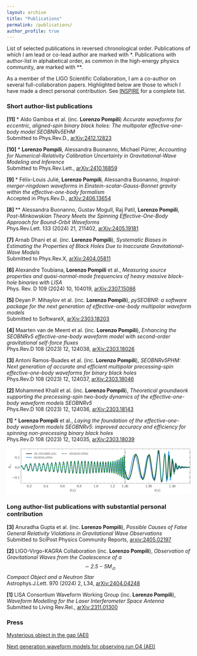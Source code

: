 ```yaml
---
layout: archive
title: "Publications"
permalink: /publications/
author_profile: true
---
```


List of selected publications in reversed chronological order. Publications of which I am lead or co-lead author are marked with *. Publications with author-list in alphabetical order, as common in the high-energy physics community, are marked with **.

As a member of the LIGO Scientific Collaboration, I am a co-author on several full-collaboration papers. Highlighted below are those to which I have made a direct personal contribution. See [INSPIRE](https://inspirehep.net/authors/2776658) for a complete list.

### Short author-list publications

**[11]** * Aldo Gamboa et al. (inc. **Lorenzo Pompili**) *Accurate waveforms for eccentric, aligned-spin binary black holes: The multipolar effective-one-body model SEOBNRv5EHM*  
Submitted to Phys.Rev.D., [arXiv:2412.12823](https://arxiv.org/abs/2412.12823)

**[10]** * **Lorenzo Pompili**, Alessandra Buonanno, Michael Pürrer, *Accounting for Numerical-Relativity Calibration Uncertainty in Gravitational-Wave Modeling and Inference*  
Submitted to Phys.Rev.Lett., [arXiv:2410.16859](https://arxiv.org/abs/2410.16859)

**[9]** * Félix-Louis Julié, **Lorenzo Pompili**, Alessandra Buonanno, *Inspiral-merger-ringdown waveforms in Einstein-scalar-Gauss-Bonnet gravity within the effective-one-body formalism*  
Accepted in Phys.Rev.D., [arXiv:2406.13654](https://arxiv.org/abs/2406.13654)

**[8]** ** Alessandra Buonanno, Gustav Mogull, Raj Patil, **Lorenzo Pompili**, *Post-Minkowskian Theory Meets the Spinning Effective-One-Body Approach for Bound-Orbit Waveforms*  
Phys.Rev.Lett. 133 (2024) 21, 211402, [arXiv:2405.19181](https://arxiv.org/abs/2405.19181)

**[7]** Arnab Dhani et al. (inc. **Lorenzo Pompili**), *Systematic Biases in Estimating the Properties of Black Holes Due to Inaccurate Gravitational-Wave Models*  
Submitted to Phys.Rev.X, [arXiv:2404.05811](https://arxiv.org/abs/2404.05811)

**[6]** Alexandre Toubiana, **Lorenzo Pompili** et al., *Measuring source properties and quasi-normal-mode frequencies of heavy massive black-hole binaries with LISA*  
Phys. Rev. D 109 (2024) 10, 104019, [arXiv:2307.15086](https://arxiv.org/abs/2307.15086)

**[5]** Deyan P. Mihaylov et al. (inc. **Lorenzo Pompili**), *pySEOBNR: a software package for the next generation of effective-one-body multipolar waveform models*  
Submitted to SoftwareX, [arXiv:2303.18203](https://arxiv.org/abs/2303.18203)

**[4]** Maarten van de Meent et al. (inc. **Lorenzo Pompili**), *Enhancing the SEOBNRv5 effective-one-body waveform model with second-order gravitational self-force fluxes*  
Phys.Rev.D 108 (2023) 12, 124038, [arXiv:2303.18026](https://arxiv.org/abs/2303.18026)

**[3]** Antoni Ramos-Buades et al. (inc. **Lorenzo Pompili**), *SEOBNRv5PHM: Next generation of accurate and efficient multipolar precessing-spin effective-one-body waveforms for binary black holes*  
Phys.Rev.D 108 (2023) 12, 124037, [arXiv:2303.18046](https://arxiv.org/abs/2303.18046)

**[2]** Mohammed Khalil et al. (inc. **Lorenzo Pompili**), *Theoretical groundwork supporting the precessing-spin two-body dynamics of the effective-one-body waveform models SEOBNRv5*  
Phys.Rev.D 108 (2023) 12, 124036, [arXiv:2303.18143](https://arxiv.org/abs/2303.18143)

**[1]** * **Lorenzo Pompili** et al., *Laying the foundation of the effective-one-body waveform models SEOBNRv5: improved accuracy and efficiency for spinning non-precessing binary black holes*  
Phys.Rev.D 108 (2023) 12, 124035, [arXiv:2303.18039](https://arxiv.org/abs/2303.18039)

![image info](./pictures/SXS_BBH_1225_Res5_polarisation_hp-1.png)

### Long author-list publications with substantial personal contribution

**[3]** Anuradha Gupta et al. (inc. **Lorenzo Pompili**), *Possible Causes of False General Relativity Violations in Gravitational Wave Observations*  
Submitted to SciPost Physics Community Reports, [arxiv:2405.02197](https://arxiv.org/abs/2405.02197)

**[2]** LIGO-Virgo-KAGRA Collaboration (inc. **Lorenzo Pompili**), *Observation of Gravitational Waves from the Coalescence of a $$\sim 2.5-5 M_\odot$$ Compact Object and a Neutron Star*  
Astrophys.J.Lett. 970 (2024) 2, L34, [arXiv:2404.04248](https://arxiv.org/abs/2404.04248)

**[1]** LISA Consortium Waveform Working Group (inc. **Lorenzo Pompili**), *Waveform Modelling for the Laser Interferometer Space Antenna*  
Submitted to Living Rev.Rel., [arXiv:2311.01300](https://arxiv.org/abs/2311.01300)

### Press

[Mysterious object in the gap (AEI)](https://www.aei.mpg.de/1138125/mysterious-object-in-the-gap?c=26160)

[Next generation waveform models for observing run O4 (AEI)](https://www.aei.mpg.de/1034138/new-waveform-models-for-o4?c=26149)